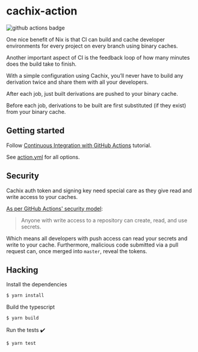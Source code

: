 # cachix-action

![github actions badge](https://github.com/cachix/cachix-action/workflows/cachix-action%20test/badge.svg)

One nice benefit of Nix is that CI can build and cache developer environments for every project on every branch using binary caches.

Another important aspect of CI is the feedback loop of how many minutes does the build take to finish.

With a simple configuration using Cachix, you’ll never have to build any derivation twice and share them with all your developers.

After each job, just built derivations are pushed to your binary cache.

Before each job, derivations to be built are first substituted (if they exist) from your binary cache.

## Getting started

Follow [Continuous Integration with GitHub Actions](https://nix.dev/tutorials/continuous-integration-github-actions.html) tutorial.

See [action.yml](action.yml) for all options.

## Security

Cachix auth token and signing key need special care as they give read and write access to your caches.

[As per GitHub Actions' security model](https://help.github.com/en/actions/automating-your-workflow-with-github-actions/creating-and-using-encrypted-secrets#using-encrypted-secrets-in-a-workflow):

> Anyone with write access to a repository can create, read, and use secrets.

Which means all developers with push access can read your secrets and write to your cache. Furthermore, malicious code submitted via a pull request can, once merged into `master`, reveal the tokens.


## Hacking

Install the dependencies  
```bash
$ yarn install
```

Build the typescript
```bash
$ yarn build
```

Run the tests :heavy_check_mark:  
```bash
$ yarn test
```
